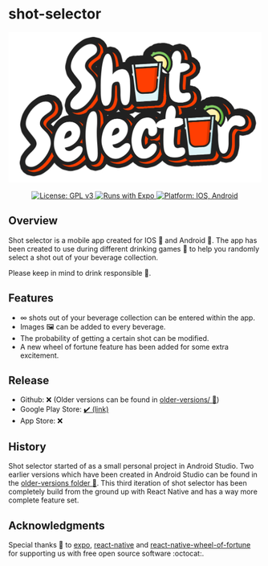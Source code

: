 # shot-selector

<p align="center">
  <img height="300" width="auto" src="assets/images/shot_selector_logo.png">
</p>

<p align="center">
  <a aria-label="shot-selector license" href="https://github.com/RTR-Development/shot-selector/blob/main/LICENSE" target="_blank">
    <img alt="License: GPL v3" src="https://img.shields.io/badge/License-GPL%20v3-yellow.svg" target="_blank" />
  </a>
  <a aria-label="runs with expo" href="https://expo.io/" target="_blank">
    <img alt="Runs with Expo" src="https://img.shields.io/badge/Runs%20with%20Expo-000.svg?style=flat-square&logo=EXPO&labelColor=f3f3f3&logoColor=000" target="_blank" />
  </a>
  <a aria-label="runs on platforms" href="https://play.google.com/store/apps/details?id=com.rtrdevelopment.shot_selector" target="_blank">
    <img alt="Platform: IOS, Android" src="https://img.shields.io/badge/Platform-IOS,_Android-blue" target="_blank" />
  </a>
</p>

## Overview
Shot selector is a mobile app created for IOS :apple: and Android :robot:. The app has been created to use during different drinking games :tumbler_glass: to help you randomly select a shot out of your beverage collection.

Please keep in mind to drink responsible :underage:.

## Features
- ∞ shots out of your beverage collection can be entered within the app.
- Images :framed_picture: can be added to every beverage.
- The probability of getting a certain shot can be modified. 
- A new wheel of fortune feature has been added for some extra excitement. 

## Release
- Github: :x: (Older versions can be found in [older-versions/ :file_folder:](older-versions/))
- Google Play Store: [:heavy_check_mark: (link)](https://play.google.com/store/apps/details?id=com.rtrdevelopment.shot_selector)
- App Store: :x:

## History
Shot selector started of as a small personal project in Android Studio. Two earlier versions which have been created in Android Studio can be found in the [older-versions folder :file_folder:](older-versions/). This third iteration of shot selector has been completely build from the ground up with React Native and has a way more complete feature set.

## Acknowledgments
Special thanks :handshake: to [expo](https://github.com/expo/expo), [react-native](https://github.com/facebook/react-native) and [react-native-wheel-of-fortune](https://github.com/eftalyurtseven/react-native-wheel-of-fortune) for supporting us with free open source software :octocat:.
